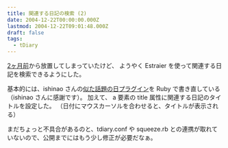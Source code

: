 ```yaml
---
title: 関連する日記の検索 (2)
date: 2004-12-22T00:00:00.000Z
lastmod: 2004-12-22T09:01:48.000Z
draft: false
tags:
  - tDiary
---
```


[2ヶ月前](/posts/20041017/p02)から放置してしまっていたけど、 ようやく Estraier を使って関連する日記を検索できるようにした。

基本的には、ishinao さんの[似た話題の日プラグイン](http://tdiary.ishinao.net/20041008.html#p02)を Ruby で書き直している（ishinao さんに感謝です）。 加えて、 a 要素の title 属性に関連する日記のタイトルを設定した。 （日付にマウスカーソルを合わせると、タイトルが表示される）

まだちょっと不具合があるのと、tdiary.conf や squeeze.rb との連携が取れていないので、公開までにはもう少し修正が必要だなぁ。

